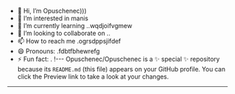 - 👋 Hi, I’m Opuschenec)))
- 👀 I’m interested in manis
- 🌱 I’m currently learning ..wqdjoifvgmew
- 💞️ I’m looking to collaborate on ..
- 📫 How to reach me .ogrsdppsjifdef
- 😄 Pronouns: .fdbtfbhewrefg
- ⚡ Fun fact: .
!---
Opuschenec/Opuschenec is a ✨ special ✨ repository because its `README.md` (this file) appears on your GitHub profile.
You can click the Preview link to take a look at your changes.
---
